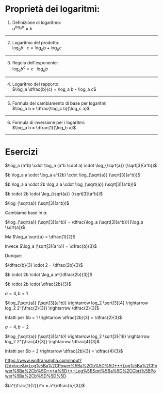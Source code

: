 # Proprietà dei logaritmi:

1) Definizione di logaritmo: \
$a^{\log_a b} = b$
---
2) Logaritmo del prodotto: \
${\log_a b \cdot c} = \log_a b + \log_a c$
---
3) Regola dell'esponente: \
${\log_a b^c} = c \cdot \log_a b$
---
4) Logaritmo del rapporto: \
$\log_a \dfrac{b}{c} = \log_a b - \log_a c$
---
5) Formula del cambiamento di base per logaritmi: \
$\log_a b = \dfrac{\log_c b}{\log_c a}$
---
6) Formula di inversione per i logaritmi: \
$\log_a b = \dfrac{1}{\log_b a}$
---

# Esercizi 

$\log_a (a^b) \cdot \log_a (a^b \cdot a) \cdot \log_{\sqrt{a}} (\sqrt[3]{a^b})$

$b \log_a a \cdot \log_a a^(2b) \cdot \log_{\sqrt{a}} (\sqrt[3]{a^b})$

$b \log_a a \cdot 2b \log_a a \cdot \log_{\sqrt{a}} (\sqrt[3]{a^b})$

$b \cdot 2b \cdot \log_{\sqrt{a}} (\sqrt[3]{a^b})$

$\log_{\sqrt{a}} (\sqrt[3]{a^b})$ 

Cambiamo base in $a$:

$\log_{\sqrt{a}} (\sqrt[3]{a^b}) = \dfrac{\log_a (\sqrt[3]{a^b})}{\log_a \sqrt{a}}$

Ma $\log_a \sqrt{a} = \dfrac{1}{2}$

Invece $\log_a (\sqrt[3]{a^b}) = \dfrac{b}{3}$

Dunque:

$\dfrac{b}{3} \cdot 2 = \dfrac{2b}{3}$

$b \cdot 2b \cdot \log_a a^{\dfrac{2b}{3}}$

$b \cdot 2b \cdot \dfrac{2b}{3}$

$a = 4, b = 1$

$\log_{\sqrt{a}} (\sqrt[3]{a^b}) \rightarrow log_2 \sqrt[3]{4} \rightarrow log_2 2^{\frac{2}{3}} \rightarrow \dfrac{2}{3}$

Infatti per $b = 1 \rightarrow \dfrac{2b}{3} = \dfrac{2}{3}$

$a = 4, b = 2$

$\log_{\sqrt{a}} (\sqrt[3]{a^b}) \rightarrow log_2 \sqrt[3]{16} \rightarrow log_2 2^{\frac{4}{3}} \rightarrow \dfrac{4}{3}$

Infatti per $b = 2 \rightarrow \dfrac{2b}{3} = \dfrac{4}{3}$

https://www.wolframalpha.com/input?i2d=true&i=Log%5Ba%2CPower%5Ba%2Cb%5D%5D+*+Log%5Ba%2CPower%5Ba%2Cb%5D+*+a%5D+*+Log%5BSqrt%5Ba%5D%2CCbrt%5BPower%5Ba%2Cb%5D%5D%5D

$(a^{\frac{1}{2}})^x = a^{\dfrac{b}{3}}$